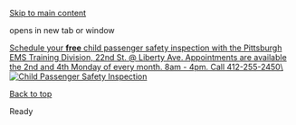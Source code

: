[Skip to main content](https://www.pittsburghpa.gov/Safety/Public-Safety/Public-Safety-Banner/Child-Passenger-Safety-Inspection#main-content)

opens in new tab or window

[Schedule your **free** child passenger safety inspection with the Pittsburgh EMS Training Division, 22nd St. @ Liberty Ave. Appointments are available the 2nd and 4th Monday of every month. 8am - 4pm. Call 412-255-2450\\
![Child Passenger Safety Inspection ](https://www.pittsburghpa.gov/files/assets/city/v/1/public-safety/images/child-passenger-safety-inspection.jpg)](https://www.nhtsa.gov/equipment/car-seats-and-booster-seats#find-right-car-seat-find-compare-seats)

[Back to top](https://www.pittsburghpa.gov/Safety/Public-Safety/Public-Safety-Banner/Child-Passenger-Safety-Inspection#body-top)

Ready
